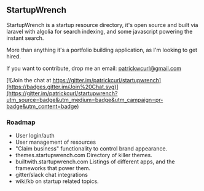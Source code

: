 ## StartupWrench

StartupWrench is a startup resource directory, it's open source and built via laravel with algolia for search indexing, and some javascript powering the instant search. 

More than anything it's a portfolio building application, as I'm looking to get hired. 

If you want to contribute, drop me an email: <patrickwcurl@gmail.com>

[![Join the chat at https://gitter.im/patrickcurl/startupwrench](https://badges.gitter.im/Join%20Chat.svg)](https://gitter.im/patrickcurl/startupwrench?utm_source=badge&utm_medium=badge&utm_campaign=pr-badge&utm_content=badge)

### Roadmap
* User login/auth
* User management of resources
* "Claim business" functionality to control brand appearance.
* themes.startupwrench.com Directory of killer themes.
* builtwith.startupwrench.com Listings of different apps, and the frameworks that power them. 
* gitter/slack chat integrations
* wiki/kb on startup related topics.